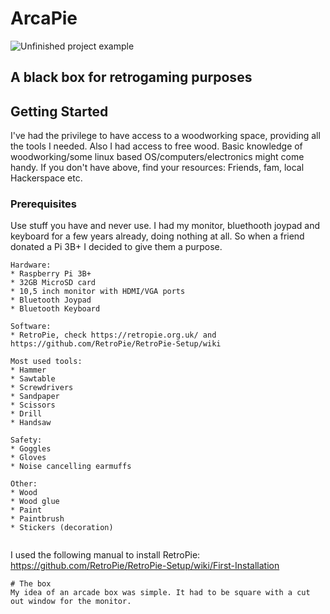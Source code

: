 # ArcaPie

![Unfinished project example](https://www.prisamsterdam.com/img/IMG_20190308_185644.jpg)

 
## A black box for retrogaming purposes

## Getting Started

I've had the privilege to have access to a woodworking space, providing all the tools I needed. Also I had access to free wood. 
Basic knowledge of woodworking/some linux based OS/computers/electronics might come handy.
If you don't have above, find your resources: Friends, fam, local Hackerspace etc.

### Prerequisites
Use stuff you have and never use. I had my monitor, bluethooth joypad and keyboard for a few years already, doing nothing at all.
So when a friend donated a Pi 3B+ I decided to give them a purpose. 

```
Hardware:
* Raspberry Pi 3B+
* 32GB MicroSD card
* 10,5 inch monitor with HDMI/VGA ports
* Bluetooth Joypad
* Bluetooth Keyboard
```
```
Software:
* RetroPie, check https://retropie.org.uk/ and https://github.com/RetroPie/RetroPie-Setup/wiki
```

```
Most used tools:
* Hammer                                                                                                 
* Sawtable                                                                                                
* Screwdrivers                                                                                            
* Sandpaper 
* Scissors
* Drill
* Handsaw
```
 
```  
Safety:
* Goggles
* Gloves
* Noise cancelling earmuffs
```

```
Other:
* Wood
* Wood glue
* Paint
* Paintbrush
* Stickers (decoration)


```
I used the following manual to install RetroPie:
https://github.com/RetroPie/RetroPie-Setup/wiki/First-Installation
```
# The box
My idea of an arcade box was simple. It had to be square with a cut out window for the monitor. 
